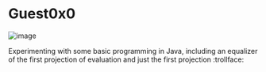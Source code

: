 # Guest0x0

![image](https://user-images.githubusercontent.com/16398479/161549473-ef24de7c-3033-4874-8354-54a960b3f873.png)

Experimenting with some basic programming in Java,
including an equalizer of the first projection of evaluation and just the first projection :trollface:

